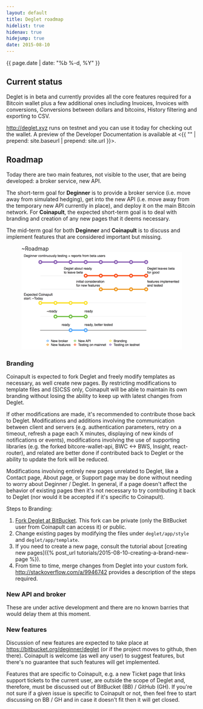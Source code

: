 ```yaml
---
layout: default
title: Deglet roadmap
hidelist: true
hidenav: true
hidejump: true
date: 2015-08-10
---
```



<p class="post-meta">{{ page.date | date: "%b %-d, %Y" }}</p>

## Current status

Deglet is in beta and currently provides all the core features required
for a Bitcoin wallet plus a few additional ones including Invoices,
Invoices with conversions, Conversions between dollars and bitcoins,
History filtering and exporting to CSV.

<http://deglet.xyz> runs on testnet and you can use it today for
checking out the wallet. A preview of the Developer Documentation is
available at <{{ "" | prepend: site.baseurl | prepend: site.url }}>.


## Roadmap

Today there are two main features, not visible to the user, that are
being developed: a broker service, new API.

The short-term goal for **Deginner** is to provide a broker service
(i.e. move away from simulated hedging), get into the new API
(i.e. move away from the temporary new API currently in place),
and deploy it on the main Bitcoin network. For **Coinapult**, the
expected short-term goal is to deal with branding and creation of any
new pages that it deems necessary.

The mid-term goal for both **Deginner** and **Coinapult** is to discuss
and implement features that are considered important but missing.

<figure>
  <figcaption>~Roadmap</figcaption>
  <img src="./roadmap_nodate.png" alt="roughmap" width="650"/>
</figure>


### Branding

Coinapult is expected to fork Deglet and freely modify templates as
necessary, as well create new pages. By restricting modifications to
template files and (S)CSS only, Coinapult will be able to maintain its
own branding without losing the ability to keep up with latest changes
from Deglet.

If other modifications are made, it's recommended to contribute those
back to Deglet. Modifications and additions involving the communication
between client and servers (e.g. authentication parameters, retry on a
timeout, refresh a page each X minutes, displaying of new kinds of
notifications or events), modifications involving the use of supporting
libraries (e.g. the forked bitcore-wallet-api, BWC <-> BWS, Insight,
react-router), and related are better done if contributed back to
Deglet or the ability to update the fork will be reduced.

Modifications involving entirely new pages unrelated to Deglet, like a
Contact page, About page, or Support page may be done without needing to
worry about Deginner / Deglet. In general, if a page doesn't affect the
behavior of existing pages then it's not necessary to try contributing
it back to Deglet (nor would it be accepted if it's specific to
Coinapult).

Steps to Branding:

1. [Fork Deglet at BitBucket](https://bitbucket.org/deginner/deglet/fork).
   This fork can be private (only the BitBucket user from Coinapult can
   access it) or public.
2. Change existing pages by modifying the files under `deglet/app/style`
   and `deglet/app/template`.
3. If you need to create a new page, consult the tutorial about [creating new pages]({% post_url tutorials/2015-08-10-creating-a-brand-new-page %}).
4. From time to time, merge changes from Deglet into your custom fork.
   <http://stackoverflow.com/a/9946742> provides a description of the
   steps required.


### New API and broker

These are under active development and there are no known barries that
would delay them at this moment.


### New features

Discussion of new features are expected to take place at
<https://bitbucket.org/deginner/deglet> (or if the project moves to
github, then there). Coinapult is welcome (as well any user) to suggest
features, but there's no guarantee that such features will get
implemented.

Features that are specific to Coinapult, e.g. a new Ticket page that
links support tickets to the current user, are outside the scope of
Deglet and, therefore, must be discussed out of BitBucket (BB) / GitHub (GH). If
you're not sure if a given issue is specific to Coinapult or not, then
feel free to start discussing on BB / GH and in case it doesn't fit then
it will get closed.
